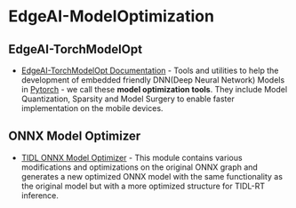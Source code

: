 # EdgeAI-ModelOptimization


## EdgeAI-TorchModelOpt
* [EdgeAI-TorchModelOpt Documentation](./torchmodelopt/README.md) - Tools and utilities to help the development of embedded friendly DNN(Deep Neural Network) Models in [Pytorch](https://pytorch.org) - we call these **model optimization tools**. They include Model Quantization, Sparsity and Model Surgery to enable faster implementation on the mobile devices. 


## ONNX Model Optimizer
* [TIDL ONNX Model Optimizer](https://github.com/TexasInstruments/edgeai-tidl-tools/tree/master/scripts/osrt_model_tools/onnx_tools/tidl-onnx-model-optimizer) - This module contains various modifications and optimizations on the original ONNX graph and generates a new optimized ONNX model with the same functionality as the original model but with a more optimized structure for TIDL-RT inference.
